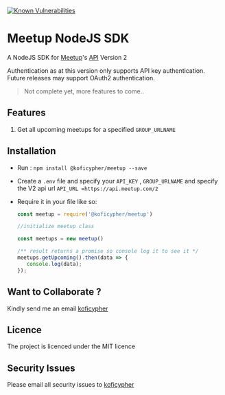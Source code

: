 [![Known Vulnerabilities](https://snyk.io/test/github/koficypher/meetup/badge.svg?targetFile=package.json)](https://snyk.io/test/github/koficypher/meetup?targetFile=package.json)

# Meetup NodeJS SDK
A NodeJS SDK for [Meetup](https://meetup.com)'s [API](https://www.meetup.com/meetup_api/) Version 2

Authentication as at this version only supports API key authentication. Future releases may support OAuth2
authentication.

>Not complete yet, more features to come..

## Features
1. Get all upcoming meetups for a specified `GROUP_URLNAME`

## Installation
- Run :
`npm install @koficypher/meetup --save`

- Create a `.env` file and specify your `API_KEY` ,  `GROUP_URLNAME` and specify the V2 api url
  `API_URL =https://api.meetup.com/2`
- Require it in your file like so: 
  ```js
  const meetup = require('@koficypher/meetup')

  //initialize meetup class

  const meetups = new meetup()

  /** result returns a promise so console log it to see it */
  meetups.getUpcoming().then(data => {
     console.log(data);
  });
  ```



## Want to Collaborate ?
Kindly send me an email [koficypher](mailto:skcypher6@gmail.com)

## Licence
The project is licenced under the MIT licence

## Security Issues
Please email all security issues to [koficypher](mailto:skcypher6@gmail.com)